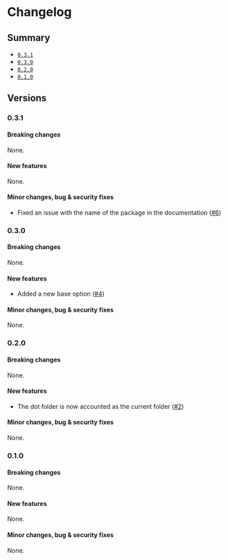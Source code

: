 # Changelog

## Summary

- [`0.3.1`](#031)
- [`0.3.0`](#030)
- [`0.2.0`](#020)
- [`0.1.0`](#010)

## Versions

### 0.3.1

#### Breaking changes

None.

#### New features

None.

#### Minor changes, bug & security fixes

- Fixed an issue with the name of the package in the documentation ([#6](https://github.com/aminnairi/serve/pull/6))

### 0.3.0

#### Breaking changes

None.

#### New features

-  Added a new base option ([#4](https://github.com/aminnairi/serve/pull/4))

#### Minor changes, bug & security fixes

None.

### 0.2.0

#### Breaking changes

None.

#### New features

- The dot folder is now accounted as the current folder ([#2](https://github.com/aminnairi/serve/pull/2))

#### Minor changes, bug & security fixes

None.

### 0.1.0

#### Breaking changes

None.

#### New features

None.

#### Minor changes, bug & security fixes

None.
